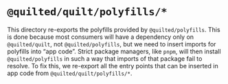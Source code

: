 # `@quilted/quilt/polyfills/*`

This directory re-exports the polyfills provided by `@quilted/polyfills`. This is done because most consumers will have a dependency only on `@quilted/quilt`, not `@quilted/polyfills`, but we need to insert imports for polyfills into “app code”. Strict package managers, like `pnpm`, will then install `@quilted/polyfills` in such a way that imports of that package fail to resolve. To fix this, we re-export all the entry points that can be inserted in app code from `@quilted/quilt/polyfills/*`.
